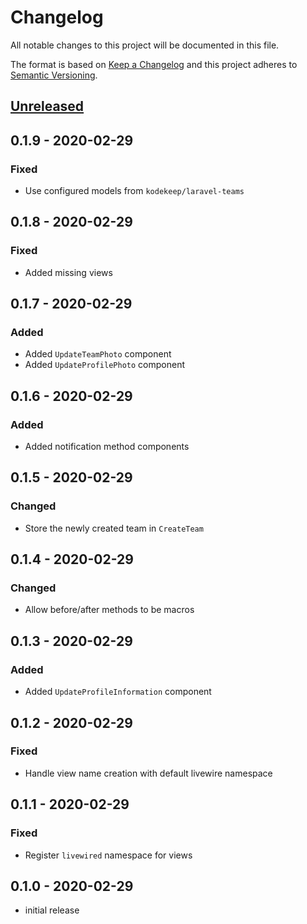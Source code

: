 # Changelog

All notable changes to this project will be documented in this file.

The format is based on [Keep a Changelog](http://keepachangelog.com/en/1.0.0/)
and this project adheres to [Semantic Versioning](http://semver.org/spec/v2.0.0.html).

## [Unreleased]

## 0.1.9 - 2020-02-29

### Fixed

- Use configured models from `kodekeep/laravel-teams`

## 0.1.8 - 2020-02-29

### Fixed

- Added missing views

## 0.1.7 - 2020-02-29

### Added

- Added `UpdateTeamPhoto` component
- Added `UpdateProfilePhoto` component

## 0.1.6 - 2020-02-29

### Added

- Added notification method components

## 0.1.5 - 2020-02-29

### Changed

- Store the newly created team in `CreateTeam`

## 0.1.4 - 2020-02-29

### Changed

- Allow before/after methods to be macros

## 0.1.3 - 2020-02-29

### Added

- Added `UpdateProfileInformation` component

## 0.1.2 - 2020-02-29

### Fixed

- Handle view name creation with default livewire namespace

## 0.1.1 - 2020-02-29

### Fixed

- Register `livewired` namespace for views

## 0.1.0 - 2020-02-29

- initial release

[Unreleased]: https://github.com/kodekeep/livewired/compare/master...develop
